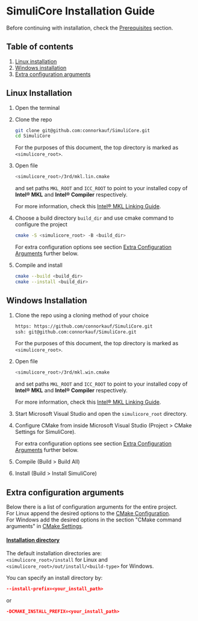 # SimuliCore Installation Guide

Before continuing with installation, check the [Prerequisites](README.md#prerequisites) section.

## Table of contents

1. [Linux installation](#linux-installation)
2. [Windows installation](#windows-installation)
3. [Extra configuration arguments](#extra-configuration-arguments)




## Linux Installation

1. Open the terminal
  
2. Clone the repo
   
   ```sh
   git clone git@github.com:connorkauf/SimuliCore.git
   cd SimuliCore
   ```
   
   For the purposes of this document, the top directory is marked as `<simulicore_root>`.

3. Open file
   
   ```sh
   <simulicore_root>/3rd/mkl.lin.cmake
   ```
   
   and set paths `MKL_ROOT` and `ICC_ROOT` to point to your installed copy of **Intel&reg; MKL** and **Intel&reg; Compiler** respectively.
   
   For more information, check this [Intel&reg; MKL Linking Guide](3rd/mkl.md).

   <a name="linux-cmake-config"></a>
4. Choose a build directory `build_dir` and use cmake command to configure the project
   
   ```sh
   cmake -S <simulicore_root> -B <build_dir>
   ```
   
   For extra configuration options see section [Extra Configuration Arguments](#extra-configuration-arguments) further below.

5. Compile and install
    
   ```sh
   cmake --build <build_dir>
   cmake --install <build_dir>
   ```




## Windows Installation

1. Clone the repo using a cloning method of your choice
   
   ```sh
   https: https://github.com/connorkauf/SimuliCore.git
   ssh: git@github.com:connorkauf/SimuliCore.git
   ```
   
   For the purposes of this document, the top directory is marked as `<simulicore_root>`.

2. Open file
   
   ```sh
   <simulicore_root>/3rd/mkl.win.cmake
   ```
   
   and set paths `MKL_ROOT` and `ICC_ROOT` to point to your installed copy of **Intel&reg; MKL** and **Intel&reg; Compiler** respectively.

   For more information, check this [Intel&reg; MKL Linking Guide](3rd/mkl.md).

3. Start Microsoft Visual Studio and open the `simulicore_root` directory.

   <a name="windows-cmake-config"></a>
4. Configure CMake from inside Microsoft Visual Studio (Project > CMake Settings for SimuliCore).
   
   For extra configuration options see section [Extra Configuration Arguments](#extra-configuration-arguments) further below.

5. Compile (Build > Build All)

6. Install (Build > Install SimuliCore)




## Extra configuration arguments

Below there is a list of configuration arguments for the entire project.  
For Linux append the desired options to the [CMake Configuration](#linux-cmake-config).  
For Windows add the desired options in the section "CMake command arguments" in [CMake Settings](#windows-cmake-config).

#### <ins>Installation directory</ins>

The default installation directories are:  
`<simulicore_root>/install` for Linux and  
`<simulicore_root>/out/install/<build-type>` for Windows.  

You can specify an install directory by:

```cmake
--install-prefix=<your_install_path>
```
or
```cmake
-DCMAKE_INSTALL_PREFIX=<your_install_path>
```



